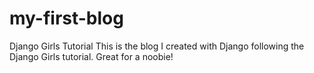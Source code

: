 # my-first-blog
Django Girls Tutorial
This is the blog I created with Django following the Django Girls tutorial.
Great for a noobie!
